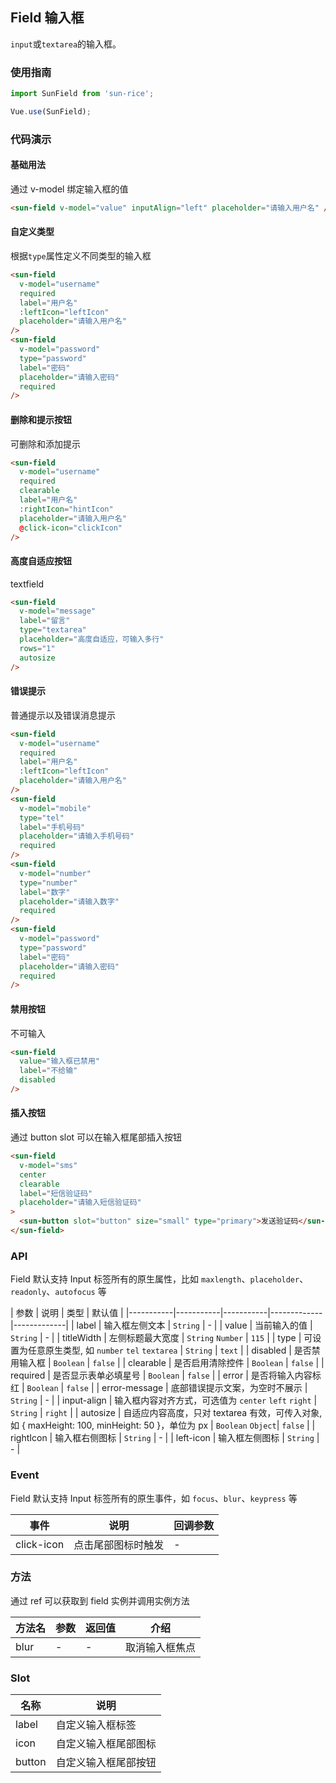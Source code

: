 ## Field 输入框

`input`或`textarea`的输入框。

### 使用指南
``` javascript
import SunField from 'sun-rice';

Vue.use(SunField);
```

### 代码演示

#### 基础用法
通过 v-model 绑定输入框的值

```html
<sun-field v-model="value" inputAlign="left" placeholder="请输入用户名" />
```

#### 自定义类型
根据`type`属性定义不同类型的输入框

```html
<sun-field
  v-model="username"
  required
  label="用户名"
  :leftIcon="leftIcon"
  placeholder="请输入用户名"
/>
<sun-field
  v-model="password"
  type="password"
  label="密码"
  placeholder="请输入密码"
  required
/>
```

#### 删除和提示按钮
可删除和添加提示

```html
<sun-field
  v-model="username"
  required
  clearable
  label="用户名"
  :rightIcon="hintIcon"
  placeholder="请输入用户名"
  @click-icon="clickIcon"
/>
```

#### 高度自适应按钮
textfield

```html
<sun-field
  v-model="message"
  label="留言"
  type="textarea"
  placeholder="高度自适应，可输入多行"
  rows="1"
  autosize
/>
```

#### 错误提示
普通提示以及错误消息提示

```html
<sun-field
  v-model="username"
  required
  label="用户名"
  :leftIcon="leftIcon"
  placeholder="请输入用户名"
/>
<sun-field
  v-model="mobile"
  type="tel"
  label="手机号码"
  placeholder="请输入手机号码"
  required
/>
<sun-field
  v-model="number"
  type="number"
  label="数字"
  placeholder="请输入数字"
  required
/>
<sun-field
  v-model="password"
  type="password"
  label="密码"
  placeholder="请输入密码"
  required
/>
```

#### 禁用按钮
不可输入

```html
<sun-field
  value="输入框已禁用"
  label="不给输"
  disabled
/>
```

#### 插入按钮
通过 button slot 可以在输入框尾部插入按钮

```html
<sun-field
  v-model="sms"
  center
  clearable
  label="短信验证码"
  placeholder="请输入短信验证码"
>
  <sun-button slot="button" size="small" type="primary">发送验证码</sun-button>
</sun-field>
```

### API

Field 默认支持 Input 标签所有的原生属性，比如 `maxlength`、`placeholder`、`readonly`、`autofocus` 等

| 参数 | 说明 | 类型 | 默认值 |
|-----------|-----------|-----------|-------------|-------------|
| label | 输入框左侧文本 | `String` | - |
| value | 当前输入的值 | `String` | - |
| titleWidth | 左侧标题最大宽度 | `String` `Number` | `115` |
| type | 可设置为任意原生类型, 如 `number` `tel` `textarea` | `String` | `text` |
| disabled | 是否禁用输入框 | `Boolean` | `false` |
| clearable | 是否启用清除控件 | `Boolean` | `false` |
| required | 是否显示表单必填星号 | `Boolean` | `false` |
| error | 是否将输入内容标红 | `Boolean` | `false` |
| error-message | 底部错误提示文案，为空时不展示 | `String` | - |
| input-align | 输入框内容对齐方式，可选值为 `center` `left` `right` | `String` | `right` |
| autosize | 自适应内容高度，只对 textarea 有效，可传入对象,<br>如 { maxHeight: 100, minHeight: 50 }，单位为 px | `Boolean` `Object`| `false` |
| rightIcon | 输入框右侧图标   | `String` | - |
| left-icon | 输入框左侧图标  | `String` | - |

### Event

Field 默认支持 Input 标签所有的原生事件，如 `focus`、`blur`、`keypress` 等

| 事件 | 说明 | 回调参数 |
|-----------|-----------|-----------|
| click-icon | 点击尾部图标时触发 | -

### 方法

通过 ref 可以获取到 field 实例并调用实例方法

| 方法名 | 参数 | 返回值 | 介绍 |
|-----------|-----------|-----------|-------------|
| blur | - | - | 取消输入框焦点 |

### Slot

| 名称 | 说明 |
|-----------|-----------|
| label | 自定义输入框标签 |
| icon | 自定义输入框尾部图标 |
| button | 自定义输入框尾部按钮 |
